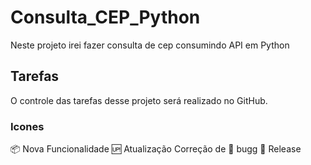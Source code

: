 # Consulta_CEP_Python
Neste projeto irei fazer consulta de cep consumindo API em Python

## Tarefas
O controle das tarefas desse projeto será realizado no GitHub.

### Icones
:package: Nova Funcionalidade :up: Atualização Correção de :bug: bugg :checkered_flag: Release
